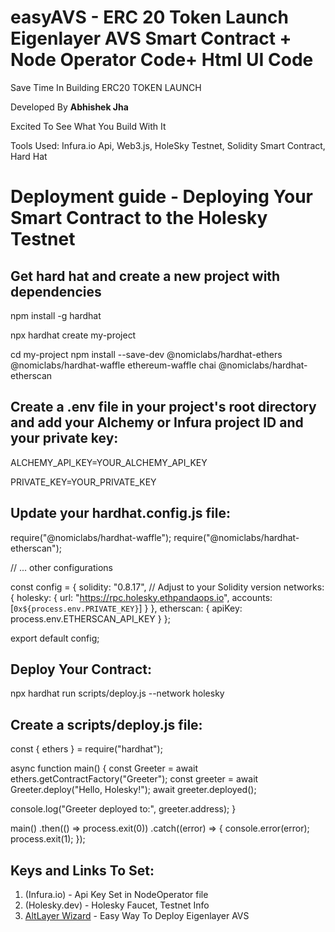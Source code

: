 # easyAVS - ERC 20 Token Launch Eigenlayer AVS Smart Contract + Node Operator Code+ Html UI Code

Save Time In Building ERC20 TOKEN LAUNCH 

Developed By **Abhishek Jha**

Excited To See What You Build With It

Tools Used: Infura.io Api, Web3.js, HoleSky Testnet, Solidity Smart Contract, Hard Hat

# Deployment guide - Deploying Your Smart Contract to the Holesky Testnet

## Get hard hat and create a new project with dependencies
npm install -g hardhat

npx hardhat create my-project

cd my-project
npm install --save-dev @nomiclabs/hardhat-ethers @nomiclabs/hardhat-waffle ethereum-waffle chai @nomiclabs/hardhat-etherscan

## Create a .env file in your project's root directory and add your Alchemy or Infura project ID and your private key:
ALCHEMY_API_KEY=YOUR_ALCHEMY_API_KEY

PRIVATE_KEY=YOUR_PRIVATE_KEY

## Update your hardhat.config.js file:

require("@nomiclabs/hardhat-waffle");
require("@nomiclabs/hardhat-etherscan");

// ... other configurations

const config = {
  solidity: "0.8.17", // Adjust to your Solidity version
  networks: {
    holesky: {
      url: "https://rpc.holesky.ethpandaops.io",
      accounts: [`0x${process.env.PRIVATE_KEY}`]
    }
  },
  etherscan: {
    apiKey: process.env.ETHERSCAN_API_KEY
  }
};

export default config;

## Deploy Your Contract:

npx hardhat run scripts/deploy.js --network holesky

## Create a scripts/deploy.js file:

const { ethers } = require("hardhat");

async function main() {
  const Greeter = await ethers.getContractFactory("Greeter");
  const greeter = await Greeter.deploy("Hello, Holesky!");
  await greeter.deployed();

  console.log("Greeter deployed to:", greeter.address);
}

main()
  .then(() => process.exit(0))
  .catch((error) => {
    console.error(error);
    process.exit(1);
  });

  ## Keys and Links To Set:
  1. (Infura.io) - Api Key Set in NodeOperator file
  2. (Holesky.dev) - Holesky Faucet, Testnet Info
  3. [AltLayer Wizard](https://wizard.altlayer.io/avs) - Easy Way To Deploy Eigenlayer AVS 
